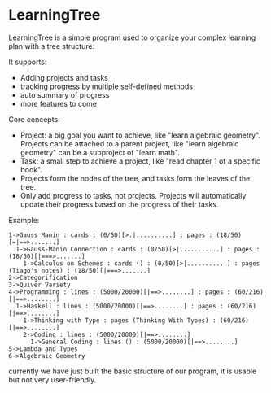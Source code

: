 # LearningTree

LearningTree is a simple program used to organize your complex learning plan with a tree structure.

It supports:
- Adding projects and tasks
- tracking progress by multiple self-defined methods
- auto summary of progress
- more features to come

Core concepts:
- Project: a big goal you want to achieve, like "learn algebraic geometry". Projects can be attached to a parent project, like "learn algebraic geometry" can be a subproject of "learn math".
- Task: a small step to achieve a project, like "read chapter 1 of a specific book".
- Projects form the nodes of the tree, and tasks form the leaves of the tree.
- Only add progress to tasks, not projects. Projects will automatically update their progress based on the progress of their tasks.

Example:

```
1->Gauss Manin : cards : (0/50)[>.|..........] : pages : (18/50)[=|==>.......]
  1->Gauss-Manin Connection : cards : (0/50)[>|...........] : pages : (18/50)[|===>.......]
    1->Calculus on Schemes : cards () : (0/50)[>|...........] : pages (Tiago's notes) : (18/50)[|===>.......]
2->Categorification
3->Quiver Variety
4->Programming : lines : (5000/20000)[|==>........] : pages : (60/216)[|==>........]
  1->Haskell : lines : (5000/20000)[|==>........] : pages : (60/216)[|==>........]
    1->Thinking with Type : pages (Thinking With Types) : (60/216)[|==>........]
    2->Coding : lines : (5000/20000)[|==>........]
      1->General Coding : lines () : (5000/20000)[|==>........]
5->Lambda and Types
6->Algebraic Geometry
```

currently we have just built the basic structure of our program, it is usable but not very user-friendly.
